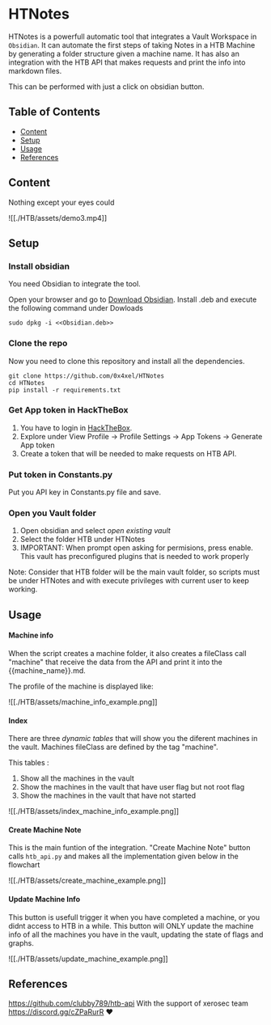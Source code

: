 # HTNotes


HTNotes is a powerfull automatic tool that integrates a Vault Workspace in `Obsidian`. It can automate the first steps of taking Notes in a HTB Machine by generating a folder structure  given a machine name. It has also an integration with the HTB API that makes requests and print the info into markdown files.

This can be performed with just a click on obsidian button. 

## Table of Contents

- [Content](#Content)
- [Setup](#Setup)
- [Usage](#Usage)
- [References](#References)
## Content

Nothing except your eyes could 

![[./HTB/assets/demo3.mp4]]
## Setup

### Install obsidian
You need Obsidian to integrate the tool.

Open your browser and go to [Download Obsidian](https://obsidian.md/download).
Install .deb and execute the following command under Dowloads

```
sudo dpkg -i <<Obsidian.deb>>
```

### Clone the repo
Now you need to clone this repository and install all the dependencies.  

```
git clone https://github.com/0x4xel/HTNotes
cd HTNotes
pip install -r requirements.txt
```

### Get App token in HackTheBox

1. You have to login in [HackTheBox](https://www.hackthebox.com/). 
2.  Explore under View Profile -> Profile Settings -> App Tokens -> Generate App token
3.  Create a token that will be needed to make requests on HTB API.

### Put token in Constants.py

Put you API key in Constants.py file and save.

### Open you Vault folder

1. Open obsidian and select *open existing vault*
2. Select the folder HTB under HTNotes
3. IMPORTANT: When prompt open asking for permisions, press enable. This vault has preconfigured plugins that is needed to work properly

Note: Consider that HTB folder will be the main vault folder, so scripts must be under HTNotes and with execute privileges with current user to keep working.


## Usage

#### Machine info

When the script creates a machine folder, it also creates a fileClass call "machine" that receive the data from the API and print it into the {{machine_name}}.md.

The profile of the machine is displayed like:

![[./HTB/assets/machine_info_example.png]]
#### Index 

There are three *dynamic tables* that will show you the diferent machines in the vault. Machines fileClass are defined by the tag "machine".

This tables :
1. Show all the machines in the vault
2. Show the machines in the vault that have user flag but not root flag
3. Show the machines in the vault that have not started

![[./HTB/assets/index_machine_info_example.png]]



#### Create Machine Note

This is the main funtion of the integration. "Create Machine Note" button calls `htb_api.py` and makes all the implementation given below in the flowchart

![[./HTB/assets/create_machine_example.png]]


#### Update Machine Info

This button is usefull trigger it when you have completed a machine, or you didnt access to HTB in a while. This button will ONLY update the machine info of all the machines you have in the vault, updating the state of flags and graphs.

![[./HTB/assets/update_machine_example.png]]

## References

https://github.com/clubby789/htb-api 
With the support of xerosec team https://discord.gg/cZPaRurR  ❤️
